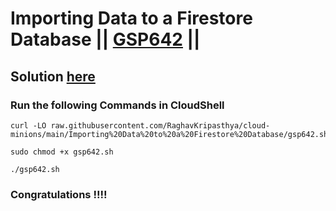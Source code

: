 # Importing Data to a Firestore Database || [GSP642](https://www.cloudskillsboost.google/focuses/8392?parent=catalog) ||

## Solution [here]()

### Run the following Commands in CloudShell

```
curl -LO raw.githubusercontent.com/RaghavKripasthya/cloud-minions/main/Importing%20Data%20to%20a%20Firestore%20Database/gsp642.sh

sudo chmod +x gsp642.sh

./gsp642.sh
```

### Congratulations !!!!


